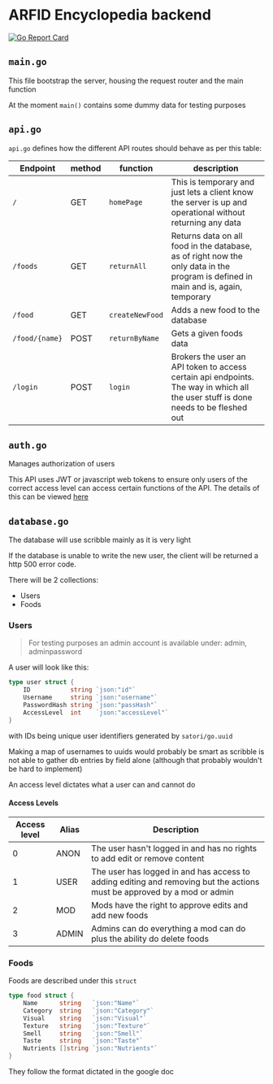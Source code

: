 # ARFID Encyclopedia backend

[![Go Report Card](https://goreportcard.com/badge/github.com/ARFID-Encyclopedia/backend)](https://goreportcard.com/report/github.com/ARFID-Encyclopedia/backend)

## `main.go`

This file bootstrap the server, housing the request router and the main function

At the moment `main()` contains some dummy data for testing purposes

## `api.go`

`api.go` defines how the different API routes should behave as per this table:

| Endpoint | method | function    | description |
|----------|--------|-------------|-------------|
| `/`      | GET    | `homePage`  | This is temporary and just lets a client know the server is up and operational without returning any data|
| `/foods` | GET    | `returnAll` | Returns data on all food in the database, as of right now the only data in the program is defined in main and is, again, temporary |
| `/food`  | GET   | `createNewFood` | Adds a new food to the database |
| `/food/{name}` | POST | `returnByName` | Gets a given foods data |
| `/login` | POST | `login` | Brokers the user an API token to access certain api endpoints. The way in which all the user stuff is done needs to be fleshed out |


## `auth.go`

Manages authorization of users

This API uses JWT or javascript web tokens to ensure only users of the correct access level can access certain functions of the API. The details of this can be viewed [here](#access-levels)

## `database.go`

The database will use scribble mainly as it is very light

If the database is unable to write the new user, the client will be returned a http 500 error code.

There will be 2 collections:
* Users
* Foods

### Users

> For testing purposes an admin account is available under: admin, adminpassword

A user will look like this:
```go
type user struct {
	ID           string `json:"id"`
	Username     string `json:"username"`
	PasswordHash string `json:"passHash"`
	AccessLevel  int    `json:"accessLevel"`
}
```

with IDs being unique user identifiers generated by `satori/go.uuid`

Making a map of usernames to uuids would probably be smart as scribble is not able to gather db entries by field alone (although that probably wouldn't be hard to implement)

An access level dictates what a user can and cannot do

#### Access Levels

| Access level | Alias | Description |
|--------------|-------|-------------|
| 0            | ANON  | The user hasn't logged in and has no rights to add edit or remove content |
| 1            | USER  | The user has logged in and has access to adding editing and removing but the actions must be approved by a mod or admin |
| 2            | MOD   | Mods have the right to approve edits and add new foods |
| 3            | ADMIN | Admins can do everything a mod can do plus the ability do delete foods |

### Foods

Foods are described under this `struct`
```go
type food struct {
	Name      string   `json:"Name"`
	Category  string   `json:"Category"`
	Visual    string   `json:"Visual"`
	Texture   string   `json:"Texture"`
	Smell     string   `json:"Smell"`
	Taste     string   `json:"Taste"`
	Nutrients []string `json:"Nutrients"`
}
```

They follow the format dictated in the google doc